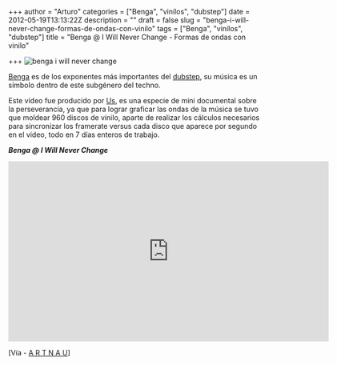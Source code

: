 +++
author = "Arturo"
categories = ["Benga", "vinílos", "dubstep"]
date = 2012-05-19T13:13:22Z
description = ""
draft = false
slug = "benga-i-will-never-change-formas-de-ondas-con-vinilo"
tags = ["Benga", "vinílos", "dubstep"]
title = "Benga @ I Will Never Change - Formas de ondas con vinilo"

+++
![benga i will never change](/content/images/2016/06/benga.jpg)

<a href="https://www.myspace.com/bengabeats">Benga</a> es de los exponentes más importantes del <a href="https://es.wikipedia.org/wiki/Dubstep">dubstep</a>, su música es un símbolo dentro de este subgénero del techno.

Este video fue producido por <a href="https://www.weareus.co.uk/">Us</a>, es una especie de mini documental sobre la perseverancia, ya que para lograr graficar las ondas de la música se tuvo que moldear 960 discos de vinilo, aparte de realizar los cálculos necesarios para sincronizar los framerate versus cada disco que aparece por segundo en el video, todo en 7 días enteros de trabajo.

<em><strong>Benga @ I Will Never Change</strong></em>
<iframe src="https://player.vimeo.com/video/39760586?title=0&amp;byline=0&amp;portrait=0&amp;color=fd8a8a" frameborder="0" width="640" height="360"></iframe>

[Vía - <a href="https://www.artnau.com/2012/04/benga-i-will-never-change/">A R T N A U</a>]
